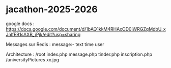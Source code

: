 # jacathon-2025-2026

google docs : https://docs.google.com/document/d/1bAQ1kkM4RHAxOD0iWRGZqMdbU_xJnlfEB1sAXB_jPjk/edit?usp=sharing

Messages sur Redis :
message:<id>-<id>
  text
  time
  user

Architecture :
/root
  index.php
  message.php
  tinder.php
  inscription.php
  /universityPictures
    xx.jpg
    
